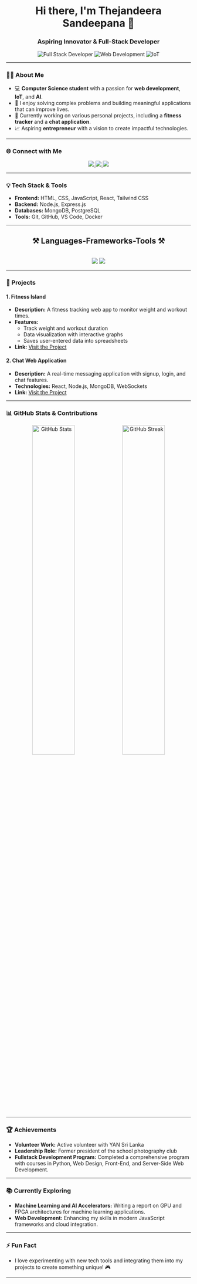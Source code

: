 <h1 align="center">Hi there, I'm Thejandeera Sandeepana 👋</h1>
<h3 align="center">Aspiring Innovator & Full-Stack Developer</h3>

<p align="center">
  <img src="https://img.shields.io/badge/-Full%20Stack%20Developer-000000?style=flat&logo=javascript&logoColor=yellow" alt="Full Stack Developer" />
  <img src="https://img.shields.io/badge/-Web%20Development-000000?style=flat&logo=react&logoColor=61DAFB" alt="Web Development" />
  <img src="https://img.shields.io/badge/-IoT-000000?style=flat&logo=internet-explorer&logoColor=blue" alt="IoT" />
</p>

---

### 👨‍💻 About Me

- 💻 **Computer Science student** with a passion for **web development**, **IoT**, and **AI**.  
- 🚀 I enjoy solving complex problems and building meaningful applications that can improve lives.  
- 🌱 Currently working on various personal projects, including a **fitness tracker** and a **chat application**.
- 📈 Aspiring **entrepreneur** with a vision to create impactful technologies.  

---

### 🌐 Connect with Me  


<div align="center"> 
  <a href="mailto:thejan1010@gmail.com" target="blank">
    <img src="https://img.shields.io/badge/Gmail-333333?style=for-the-badge&logo=gmail&logoColor=red" />
  </a>
  <a href="https://www.linkedin.com/in/thejandeera-sandeepana-6baa17208" target="blank">
    <img src="https://img.shields.io/badge/LinkedIn-0077B5?style=for-the-badge&logo=linkedin&logoColor=white" target="_blank" />
  </a>
  <a href="https://thejandeerasandeepana.netlify.app" target="blank">
     <img src="https://img.shields.io/badge/Portfolio-FF5722?style=for-the-badge&logo=todoist&logoColor=white" target="_blank" /> <!-- sqlite, safari, google-chrome are other good icon options -->
  </a>
</div>

---

### 💡 Tech Stack & Tools

- **Frontend:** HTML, CSS, JavaScript, React, Tailwind CSS  
- **Backend:** Node.js, Express.js  
- **Databases:** MongoDB, PostgreSQL  
- **Tools:** Git, GitHub, VS Code, Docker  

---

<h2 align="center">⚒️ Languages-Frameworks-Tools ⚒️</h2>
<br/>
<div align="center">
    <img src="https://skillicons.dev/icons?i=react,bootstrap,mui,html,css,vscode,github,figma,tailwind,git,r" />
    <img src="https://skillicons.dev/icons?i=nodejs,python,javascript,typescript,express,firebase,mongodb,c,java,nextjs,mysql,flask" /><br>
</div>

---

### 📂 Projects

#### 1. **Fitness Island**  
- **Description:** A fitness tracking web app to monitor weight and workout times.  
- **Features:**  
  - Track weight and workout duration  
  - Data visualization with interactive graphs  
  - Saves user-entered data into spreadsheets  
- **Link:** [Visit the Project](https://fitnessisland.netlify.app/)

#### 2. **Chat Web Application**  
- **Description:** A real-time messaging application with signup, login, and chat features.  
- **Technologies:** React, Node.js, MongoDB, WebSockets  
- **Link:** [Visit the Project](https://yourchatapp.example.com)

---

### 📊 GitHub Stats & Contributions  
<p align="center">
  <img src="https://github-readme-stats.vercel.app/api?username=Thejandeera&show_icons=true&theme=radical" alt="GitHub Stats" width="48%"/>
  <img src="https://github-readme-streak-stats.herokuapp.com?user=Thejandeera&theme=radical&date_format=M%20j%5B%2C%20Y%5D" alt="GitHub Streak" width="48%"/>
</p>

---

### 🏆 Achievements  
- **Volunteer Work:** Active volunteer with YAN Sri Lanka  
- **Leadership Role:** Former president of the school photography club  
- **Fullstack Development Program:** Completed a comprehensive program with courses in Python, Web Design, Front-End, and Server-Side Web Development.

---

### 📚 Currently Exploring
- **Machine Learning and AI Accelerators:** Writing a report on GPU and FPGA architectures for machine learning applications.
- **Web Development:** Enhancing my skills in modern JavaScript frameworks and cloud integration.

---

### ⚡ Fun Fact
- I love experimenting with new tech tools and integrating them into my projects to create something unique! 🎮

---



